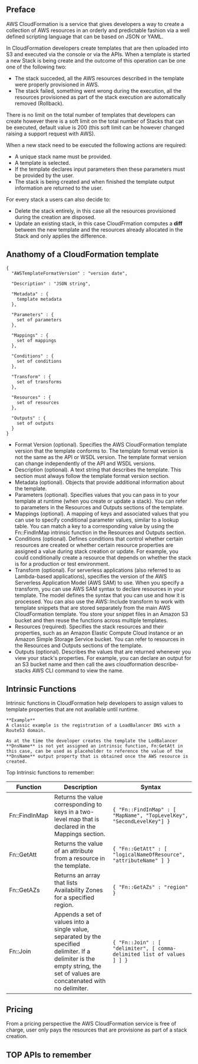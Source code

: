 ## Preface

AWS CloudFormation is a service that gives developers a way to create a collection of AWS resources in an orderly and predictable fashion via a well defined scripting language that can be based on JSON or YAML.

In CloudFormation developers create templates that are then uploaded into S3 and executed via the console or via the APIs. When a template is started a new Stack is being create and the outcome of this operation can be one one of the following two:
- The stack succeded, all the AWS resources described in the template were properly provisioned in AWS.
- The stack failed, something went wrong during the execution, all the resources provisioned as part of the stack execution are automatically removed (Rollback).

There is no limit on the total number of templates that developers can create however there is a soft limit on the total number of Stacks that can be executed, default value is 200 (this soft limit can be however changed raising a support request with AWS).

When a new stack need to be executed the following actions are required:

- A unique stack name must be provided.
- A template is selected.
- If the template declares input parameters then these parameters must be provided by the user.
- The stack is being created and when finished the template output information are returned to the user.

For every stack a users can also decide to:

- Delete the stack entirely, in this case all the resources provisioned during the creation are disposed.
- Update an existing stack, in this case CloudFrmation computes a **diff** between the new template and the resources already allocated in the Stack and only applies the difference.

## Anathomy of a CloudFormation template

```
{
  "AWSTemplateFormatVersion" : "version date",

  "Description" : "JSON string",

  "Metadata" : {
    template metadata
  },

  "Parameters" : {
    set of parameters
  },

  "Mappings" : {
    set of mappings
  },

  "Conditions" : {
    set of conditions
  },

  "Transform" : {
    set of transforms
  },

  "Resources" : {
    set of resources
  },

  "Outputs" : {
    set of outputs
  }
}
```

- Format Version (optional). Specifies the AWS CloudFormation template version that the template conforms to. The template format version is not the same as the API or WSDL version. The template format version can change independently of the API and WSDL versions.
- Description (optional). A text string that describes the template. This section must always follow the template format version section.
- Metadata (optional). Objects that provide additional information about the template.
- Parameters (optional). Specifies values that you can pass in to your template at runtime (when you create or update a stack). You can refer to parameters in the Resources and Outputs sections of the template.
- Mappings (optional). A mapping of keys and associated values that you can use to specify conditional parameter values, similar to a lookup table. You can match a key to a corresponding value by using the Fn::FindInMap intrinsic function in the Resources and Outputs section.
- Conditions (optional). Defines conditions that control whether certain resources are created or whether certain resource properties are assigned a value during stack creation or update. For example, you could conditionally create a resource that depends on whether the stack is for a production or test environment.
- Transform (optional). For serverless applications (also referred to as Lambda-based applications), specifies the version of the AWS Serverless Application Model (AWS SAM) to use. When you specify a transform, you can use AWS SAM syntax to declare resources in your template. The model defines the syntax that you can use and how it is processed. You can also use the AWS::Include transform to work with template snippets that are stored separately from the main AWS CloudFormation template. You store your snippet files in an Amazon S3 bucket and then reuse the functions across multiple templates.
- Resources (required). Specifies the stack resources and their properties, such as an Amazon Elastic Compute Cloud instance or an Amazon Simple Storage Service bucket. You can refer to resources in the Resources and Outputs sections of the template.
- Outputs (optional). Describes the values that are returned whenever you view your stack's properties. For example, you can declare an output for an S3 bucket name and then call the aws cloudformation describe-stacks AWS CLI command to view the name.

##  Intrinsic Functions

Intrinsic functions in CloudFormation help developers to assign values to template properties that are not available until runtime.

```
**Example**
A classic example is the registration of a LoadBalancer DNS with a Route53 domain.

As at the time the developer creates the template the LodBalancer **DnsName** is not yet assigned an intrinsic function, Fn:GetAtt in this case, can be used as placeholder to reference the value of the **DnsName** output property that is obtained once the AWS resource is created.
```

Top Intrinsic functions to remember:

Function | Description | Syntax
--- | --- | ---
Fn::FindInMap | Returns the value corresponding to keys in a two-level map that is declared in the Mappings section. | ``` { "Fn::FindInMap" : [ "MapName", "TopLevelKey", "SecondLevelKey"] } ```
Fn::GetAtt | Returns the value of an attribute from a resource in the template. | ``` { "Fn::GetAtt" : [ "logicalNameOfResource", "attributeName" ] } ```
Fn::GetAZs | Returns an array that lists Availability Zones for a specified region. | ``` { "Fn::GetAZs" : "region" } ```
Fn::Join | Appends a set of values into a single value, separated by the specified delimiter. If a delimiter is the empty string, the set of values are concatenated with no delimiter. | ``` { "Fn::Join" : [ "delimiter", [ comma-delimited list of values ] ] } ```

## Pricing

From a pricing perspective the AWS CloudFormation service is free of charge, user only pays the resources that are provisione as part of a stack creation. 

## TOP APIs to remember